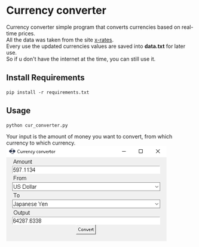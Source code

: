 # Currency converter
Currency converter simple program that converts currencies based on real-time prices.\
All the data was taken from the site [x-rates](https://www.x-rates.com/table/?from=USD&amount=1).\
Every use the updated currencies values are saved into __data.txt__ for later use.\
So if u don't have the internet at the time, you can still use it.

## Install Requirements

```
pip install -r requirements.txt
```

## Usage
```
python cur_converter.py
```

Your input is the amount of money you want to convert, from which currency to which currency.\
![](pic.png)
